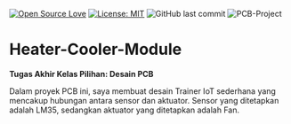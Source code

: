 [![Open Source Love](https://badges.frapsoft.com/os/v1/open-source.svg?style=flat)](https://github.com/ellerbrock/open-source-badges/)
[![License: MIT](https://img.shields.io/badge/License-MIT-blue.svg?logo=github&color=%23F7DF1E)](https://opensource.org/licenses/MIT)
![GitHub last commit](https://img.shields.io/github/last-commit/devancakra/Heater-Cooler-Module)
![PCB-Project](https://img.shields.io/badge/Project-Printed%20Circuit%20Board-light.svg?style=flat&logo=arduino&logoColor=white&color=%23F7DF1E)

# Heater-Cooler-Module
<strong>Tugas Akhir Kelas Pilihan: Desain PCB</strong><br>

Dalam proyek PCB ini, saya membuat desain Trainer IoT sederhana yang mencakup hubungan antara sensor dan aktuator. Sensor yang ditetapkan adalah LM35, sedangkan aktuator yang ditetapkan adalah Fan.
